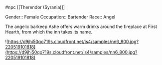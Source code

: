 #npc [[Therendor (Syrania)]]

Gender:: Female
Occupation:: Bartender
Race:: Angel

The angelic barkeep Ashe offers warm drinks around the fireplace at First Hearth, from which the inn takes its name.

![https://d9jhi50qo719s.cloudfront.net/is4/samples/nn6_800.jpg?220519101818](https://d9jhi50qo719s.cloudfront.net/is4/samples/nn6_800.jpg?220519101818)